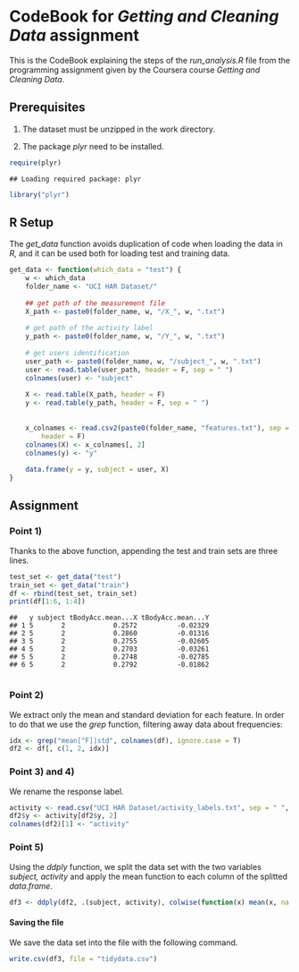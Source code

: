 # CodeBook for _Getting and Cleaning Data_ assignment

This is the CodeBook explaining the steps of the _run\_analysis.R_ file from the programming assignment given by the Coursera course _Getting and Cleaning Data_.

## Prerequisites

1. The dataset must be unzipped in the work directory.

2. The package *plyr* need to be installed. 

```r
require(plyr)
```

```
## Loading required package: plyr
```

```r
library("plyr")
```



## R Setup

The *get\_data* function avoids duplication of code when loading the data in *R*, and it can be used both for loading test and training data. 


```r
get_data <- function(which_data = "test") {
    w <- which_data
    folder_name <- "UCI HAR Dataset/"
    
    ## get path of the measurement file
    X_path <- paste0(folder_name, w, "/X_", w, ".txt")
    
    # get path of the activity label
    y_path <- paste0(folder_name, w, "/Y_", w, ".txt")
    
    # get users identification
    user_path <- paste0(folder_name, w, "/subject_", w, ".txt")
    user <- read.table(user_path, header = F, sep = " ")
    colnames(user) <- "subject"
    
    X <- read.table(X_path, header = F)
    y <- read.table(y_path, header = F, sep = " ")
    
    
    x_colnames <- read.csv2(paste0(folder_name, "features.txt"), sep = " ", 
        header = F)
    colnames(X) <- x_colnames[, 2]
    colnames(y) <- "y"
    
    data.frame(y = y, subject = user, X)
}
```



## Assignment

### Point 1)
Thanks to the above function, appending the test and train sets are three lines. 


```r
test_set <- get_data("test")
train_set <- get_data("train")
df <- rbind(test_set, train_set)
print(df[1:6, 1:4])
```

```
##   y subject tBodyAcc.mean...X tBodyAcc.mean...Y
## 1 5       2            0.2572          -0.02329
## 2 5       2            0.2860          -0.01316
## 3 5       2            0.2755          -0.02605
## 4 5       2            0.2703          -0.03261
## 5 5       2            0.2748          -0.02785
## 6 5       2            0.2792          -0.01862
```

```r

```



### Point 2)
We extract only the mean and standard deviation for each feature. In order to do that we use the *grep* function, filtering away data about frequencies:



```r
idx <- grep("mean[^F]|std", colnames(df), ignore.case = T)
df2 <- df[, c(1, 2, idx)]
```


### Point 3) and 4)
We rename the response label.


```r
activity <- read.csv("UCI HAR Dataset/activity_labels.txt", sep = " ", header = F)
df2$y <- activity[df2$y, 2]
colnames(df2)[1] <- "activity"
```


### Point 5) 

Using the *ddply* function,  we split the data set with the two variables *subject, activity*  and apply the mean function to each column of the splitted _data.frame_.



```r
df3 <- ddply(df2, .(subject, activity), colwise(function(x) mean(x, na.rm = T)))
```


#### Saving the file
We save the data set into the file with the following command.


```r
write.csv(df3, file = "tidydata.csv")
```




